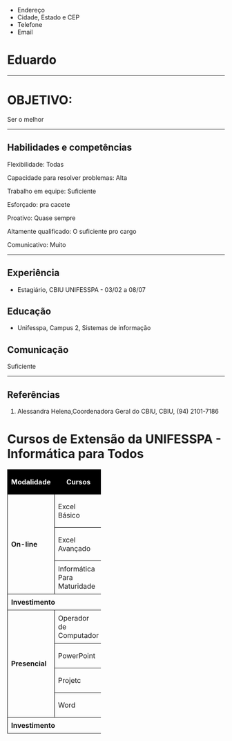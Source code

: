 <!DOCTYPE html>
<html lang="pt-br">
<head>
    <meta charset="UTF-8">
    <meta http-equiv="X-UA-Compatible" content="IE=edge">
    <meta name="viewport" content="width=device-width, initial-scale=1.0">
    <title>Curriculo</title>
</head>
<body>
     <ul>
        <li>Endereço</li>
        <li>Cidade, Estado e CEP</li>
        <li>Telefone</li>
        <li>Email</li>
    </ul>
    <h1>Eduardo</h1>
    <hr>
    <h1>OBJETIVO:</h1>
    <p>Ser o melhor</p>
    <hr>
    <h2>Habilidades e competências</h2>
    <p>Flexibilidade: Todas</p>
    <p>Capacidade para resolver problemas: Alta</p>
    <p>Trabalho em equipe: Suficiente</p>
    <p>Esforçado: pra cacete</p>
    <p>Proativo: Quase sempre</p>
    <p>Altamente qualificado: O suficiente pro cargo</p>
    <p>Comunicativo: Muito</p>
    <hr>
    <h2>Experiência</h2>
    <ul>
        <li>
            Estagiário, CBIU UNIFESSPA - 03/02 a 08/07
        </li>
    </ul>
    <h2>Educação</h2>
    <ul>
        <li>Unifesspa, Campus 2, Sistemas de informação</li>    
    </ul>
    <h2>Comunicação</h2>
    <p>Suficiente</p>
    <hr>
    <h2>Referências</h2>
    <ol>
        <li>Alessandra Helena,Coordenadora Geral do CBIU, CBIU, (94) 2101-7186</li>
    </ol>
</body>
</html>


<!DOCTYPE html>
<html lang="pt-br">
<head>
    <meta charset="UTF-8">
    <meta http-equiv="X-UA-Compatible" content="IE=edge">
    <meta name="viewport" content="width=device-width, initial-scale=1.0">
    <title>Tabela</title>
    <style>
        table{
            width: 43%;
            border-collapse: collapse;
        }
        td, th{
            border: 1px solid black;
            padding: 8px;
        }
        tr.primeiros_head{
            background-color: black;
        }
        tr.primeiros_head{
            color: white;
        }
    </style>
</head>
<body>
    <h1>Cursos de Extensão da UNIFESSPA - Informática para Todos</h1>
    <table>
        <thead>
            <tr class="primeiros_head">
                <th scope="col">Modalidade</th>
                <th scope="col">Cursos</th>
                <th scope="col">Carga horária</th>
                <th scope="col">Idade Mínima</th>
                <th scope="col">Início</th>
                <th scope="col">Valor</th>
            </tr>
        </thead>
        <tbody>
            <tr>
                <th rowspan="3" scope="rowgroup" align="left">On-line</th>
                <td>Excel Básico</td>
                <td>24 Horas</td>
                <td>14 anos</td>
                <td>Fevereiro, Março e Abril</td>
                <td>50,00</td>
            </tr>
            <tr>
                <td>Excel Avançado</td>
                <td>39 Horas</td>
                <td>16 anos</td>
                <td>Fevereiro, Março e Abril</td>
                <td>75,00</td>
            </tr>
            <tr>
                <td>Informática Para Maturidade</td>
                <td>36 Horas </td>
                <td>Acima de 40 anos</td>
                <td>Fevereiro e Maio</td>
                <td>50,00</td>
            </tr>
            <tr>
                <th colspan="5" scope="rowgroup" align="left" >Investimento</th> 
                <td>175,00</td>
            </tr>
            <tr>
                <th rowspan="4" scope="rowgroup" align="left">Presencial</th>
                <td>Operador de Computador</td>
                <td>160 Horas</td>
                <td>16 anos</td>
                <td>Março e Outubro</td>
                <td>100,00</td>
            </tr>
            <tr>
                <td>PowerPoint</td>
                <td>20 Horas</td>
                <td>14 anos</td>
                <td>Março e Junho</td>
                <td>25,00</td>
            </tr>
            <tr>
                <td>Projetc</td>
                <td>20 Horas</td>
                <td>16 anos</td>
                <td>Fevereiro e Abril</td>
                <td>50,00</td>
            </tr>
            <tr>
                <td>Word</td>
                <td>24 Horas</td>
                <td>14 anos</td>
                <td>Março e Junho</td>
                <td>25,00</td>
            </tr>
            <tfoot>
                <tr>
                    <th colspan="5" scope="colgroup" align="left">Investimento</th>
                    <td>200,00</td>
                </tr>
            </tfoot>
        </tbody>
    </table>
</body>
</html>
